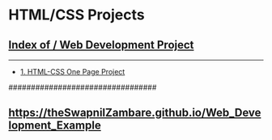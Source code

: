 # HTML/CSS Projects

##  <a href="https://theswapnilzambare.github.io/Web_Development/">Index of / Web Development Project</a>
<hr>

-  <a href="https://theswapnilzambare.github.io/Web_Development_Example/HTML/OnePageProject">1. HTML-CSS One Page Project</a>


#################################


## <a href="https://theswapnilzambare.github.io/Web_Development_Example">https://theSwapnilZambare.github.io/Web_Development_Example</a> 

